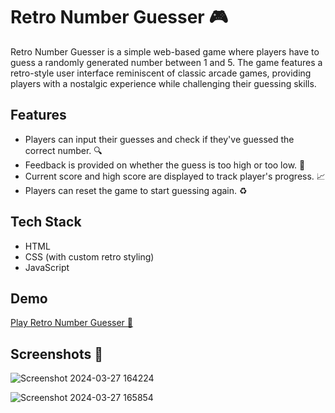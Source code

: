 # Retro Number Guesser 🎮

Retro Number Guesser is a simple web-based game where players have to guess a randomly generated number between 1 and 5. The game features a retro-style user interface reminiscent of classic arcade games, providing players with a nostalgic experience while challenging their guessing skills.

## Features
- Players can input their guesses and check if they've guessed the correct number. 🔍
- Feedback is provided on whether the guess is too high or too low. 🚀
- Current score and high score are displayed to track player's progress. 📈
- Players can reset the game to start guessing again. ♻️

## Tech Stack
- HTML
- CSS (with custom retro styling)
- JavaScript

## Demo
[Play Retro Number Guesser 🎯](https://guess-the-number-taupe-eight.vercel.app/) 

## Screenshots 📸

![Screenshot 2024-03-27 164224](https://github.com/Vishwanathanselvamoorthy/Guess-The-Number/assets/147639866/57e2163c-830f-4a4f-a662-cee7640dd0b7)


![Screenshot 2024-03-27 165854](https://github.com/Vishwanathanselvamoorthy/Guess-The-Number/assets/147639866/05a5d222-87db-40c1-a28b-6d870a756a5f)







